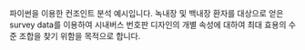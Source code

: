 파이썬을 이용한 컨조인트 분석 예시입니다.
녹내장 및 백내장 환자를 대상으로 얻은 survey data를 이용하여 시내버스 번호판 디자인의 개별 속성에 대하여 최대 효용의 수준 조합을 찾기 위함을 목적으로 합니다.
